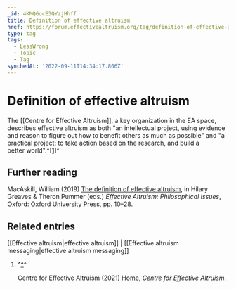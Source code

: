 ```yaml
---
_id: 4KMQGocE3QYzjHhff
title: Definition of effective altruism
href: https://forum.effectivealtruism.org/tag/definition-of-effective-altruism
type: tag
tags:
  - LessWrong
  - Topic
  - Tag
synchedAt: '2022-09-11T14:34:17.806Z'
---
```

# Definition of effective altruism

The [[Centre for Effective Altruism]], a key organization in the EA space, describes effective altruism as both "an intellectual project, using evidence and reason to figure out how to benefit others as much as possible" and "a practical project: to take action based on the research, and build a better world".^[\[1\]](#fn49duasviyjb)^

Further reading
---------------

MacAskill, William (2019) [The definition of effective altruism](https://doi.org/10.1093/oso/9780198841364.003.0001), in Hilary Greaves & Theron Pummer (eds.) *Effective Altruism: Philosophical Issues*, Oxford: Oxford University Press, pp. 10–28.

Related entries
---------------

[[Effective altruism|effective altruism]] | [[Effective altruism messaging|effective altruism messaging]]

1.  ^**[^](#fnref49duasviyjb)**^
    
    Centre for Effective Altruism (2021) [Home](https://www.centreforeffectivealtruism.org/), *Centre for Effective Altruism*.